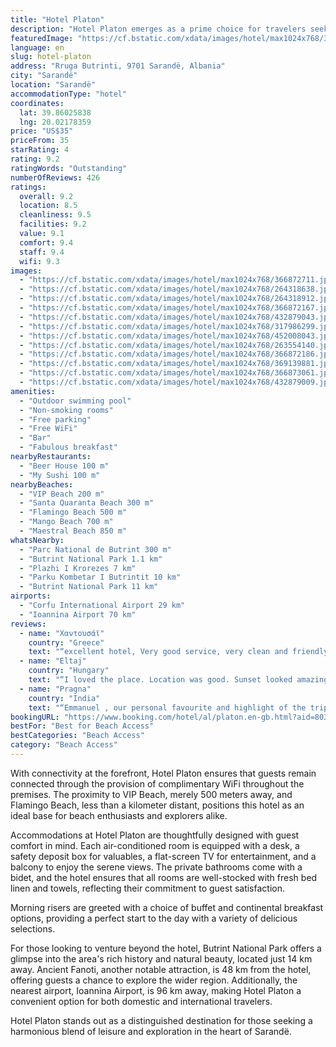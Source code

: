 ```yaml
---
title: "Hotel Platon"
description: "Hotel Platon emerges as a prime choice for travelers seeking a blend of comfort and convenience in Sarandë, located just a short stroll from the pristine Santa Quaranta Beach."
featuredImage: "https://cf.bstatic.com/xdata/images/hotel/max1024x768/366872711.jpg?k=81e0d795463c6e5e4b9029a51e7548ac0de2b8c14b53fabd703ff678446bfff2&o=&hp=1"
language: en
slug: hotel-platon
address: "Rruga Butrinti, 9701 Sarandë, Albania"
city: "Sarandë"
location: "Sarandë"
accommodationType: "hotel"
coordinates:
  lat: 39.86025838
  lng: 20.02178359
price: "US$35"
priceFrom: 35
starRating: 4
rating: 9.2
ratingWords: "Outstanding"
numberOfReviews: 426
ratings:
  overall: 9.2
  location: 8.5
  cleanliness: 9.5
  facilities: 9.2
  value: 9.1
  comfort: 9.4
  staff: 9.4
  wifi: 9.3
images:
  - "https://cf.bstatic.com/xdata/images/hotel/max1024x768/366872711.jpg?k=81e0d795463c6e5e4b9029a51e7548ac0de2b8c14b53fabd703ff678446bfff2&o=&hp=1"
  - "https://cf.bstatic.com/xdata/images/hotel/max1024x768/264318638.jpg?k=ad893e7aa5a86a673af58e0a99d846abcb22858e976a34676cad5f842cb4c294&o=&hp=1"
  - "https://cf.bstatic.com/xdata/images/hotel/max1024x768/264318912.jpg?k=60922390d7ce3694ba1e3e4f84f745907581908d48df0d923b997d8ad6738d55&o=&hp=1"
  - "https://cf.bstatic.com/xdata/images/hotel/max1024x768/366872167.jpg?k=d6a8cf7d6d7f63fe4ff2a541ed9012439f056b7b8f7b17732c9c428989423b48&o=&hp=1"
  - "https://cf.bstatic.com/xdata/images/hotel/max1024x768/432879043.jpg?k=bb7911afd6ffb07b52137988a1fcffccf6801bd6ddd539eaa296bf598c483d39&o=&hp=1"
  - "https://cf.bstatic.com/xdata/images/hotel/max1024x768/317986299.jpg?k=44f372455ee0a9e471b34abbc699df6a212d4beafa61c282ed21cdb17de0b95f&o=&hp=1"
  - "https://cf.bstatic.com/xdata/images/hotel/max1024x768/452008043.jpg?k=c694d4a3cbeb5d7f5310720b73809b2cf0d149649e1ccd5499a2186ce577e5c4&o=&hp=1"
  - "https://cf.bstatic.com/xdata/images/hotel/max1024x768/263554140.jpg?k=5db885b6840c2b6b1a3dd8b30068cae67a0125b4d0eee5cb6c44b7b33f6b31ad&o=&hp=1"
  - "https://cf.bstatic.com/xdata/images/hotel/max1024x768/366872186.jpg?k=4dbe60b35ad1514e39aaaf629c9e7bc999fdf29887be9f9a391a0af5c397ee16&o=&hp=1"
  - "https://cf.bstatic.com/xdata/images/hotel/max1024x768/369139881.jpg?k=9e6f8a9d4a800fb37e414bc51517673e4473bc050c8682a7de6fe9cdadcc39fb&o=&hp=1"
  - "https://cf.bstatic.com/xdata/images/hotel/max1024x768/366873061.jpg?k=1792e1a6193333b7df9546bed90b2fbe8748a66e0764f886e11f8fa02ec2999b&o=&hp=1"
  - "https://cf.bstatic.com/xdata/images/hotel/max1024x768/432879009.jpg?k=43137dee0a854cc278a6c6298deba9e542574010dede0a550670f18297ae8aa9&o=&hp=1"
amenities:
  - "Outdoor swimming pool"
  - "Non-smoking rooms"
  - "Free parking"
  - "Free WiFi"
  - "Bar"
  - "Fabulous breakfast"
nearbyRestaurants:
  - "Beer House 100 m"
  - "My Sushi 100 m"
nearbyBeaches:
  - "VIP Beach 200 m"
  - "Santa Quaranta Beach 300 m"
  - "Flamingo Beach 500 m"
  - "Mango Beach 700 m"
  - "Maestral Beach 850 m"
whatsNearby:
  - "Parc National de Butrint 300 m"
  - "Butrint National Park 1.1 km"
  - "Plazhi I Krorezes 7 km"
  - "Parku Kombetar I Butrintit 10 km"
  - "Butrint National Park 11 km"
airports:
  - "Corfu International Airport 29 km"
  - "Ioannina Airport 70 km"
reviews:
  - name: "Χαντουσάϊ"
    country: "Greece"
    text: "“excellent hotel, Very good service, very clean and friendly staff, highly recommend!”"
  - name: "Eltaj"
    country: "Hungary"
    text: "“I loved the place. Location was good. Sunset looked amazing from the hotel.”"
  - name: "Pragna"
    country: "India"
    text: "“Emmanuel , our personal favourite and highlight of the trip. Seriously, am from an Asian country and this was my first European visit, and to my surprise the people have been very welcoming . Especially Emmanuel our care-taker in Hotel platon....”"
bookingURL: "https://www.booking.com/hotel/al/platon.en-gb.html?aid=8035640"
bestFor: "Best for Beach Access"
bestCategories: "Beach Access"
category: "Beach Access"
---
```


With connectivity at the forefront, Hotel Platon ensures that guests remain connected through the provision of complimentary WiFi throughout the premises. The proximity to VIP Beach, merely 500 meters away, and Flamingo Beach, less than a kilometer distant, positions this hotel as an ideal base for beach enthusiasts and explorers alike.

Accommodations at Hotel Platon are thoughtfully designed with guest comfort in mind. Each air-conditioned room is equipped with a desk, a safety deposit box for valuables, a flat-screen TV for entertainment, and a balcony to enjoy the serene views. The private bathrooms come with a bidet, and the hotel ensures that all rooms are well-stocked with fresh bed linen and towels, reflecting their commitment to guest satisfaction.

Morning risers are greeted with a choice of buffet and continental breakfast options, providing a perfect start to the day with a variety of delicious selections.

For those looking to venture beyond the hotel, Butrint National Park offers a glimpse into the area's rich history and natural beauty, located just 14 km away. Ancient Fanoti, another notable attraction, is 48 km from the hotel, offering guests a chance to explore the wider region. Additionally, the nearest airport, Ioannina Airport, is 96 km away, making Hotel Platon a convenient option for both domestic and international travelers.

Hotel Platon stands out as a distinguished destination for those seeking a harmonious blend of leisure and exploration in the heart of Sarandë.
